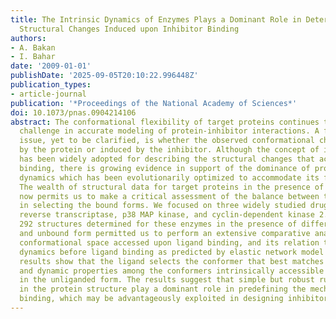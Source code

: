 ```yaml
---
title: The Intrinsic Dynamics of Enzymes Plays a Dominant Role in Determining the
  Structural Changes Induced upon Inhibitor Binding
authors:
- A. Bakan
- I. Bahar
date: '2009-01-01'
publishDate: '2025-09-05T20:10:22.996448Z'
publication_types:
- article-journal
publication: '*Proceedings of the National Academy of Sciences*'
doi: 10.1073/pnas.0904214106
abstract: The conformational flexibility of target proteins continues to be a major
  challenge in accurate modeling of protein-inhibitor interactions. A fundamental
  issue, yet to be clarified, is whether the observed conformational changes are controlled
  by the protein or induced by the inhibitor. Although the concept of induced fit
  has been widely adopted for describing the structural changes that accompany ligand
  binding, there is growing evidence in support of the dominance of proteins' intrinsic
  dynamics which has been evolutionarily optimized to accommodate its functional interactions.
  The wealth of structural data for target proteins in the presence of different ligands
  now permits us to make a critical assessment of the balance between these two effects
  in selecting the bound forms. We focused on three widely studied drug targets, HIV-1
  reverse transcriptase, p38 MAP kinase, and cyclin-dependent kinase 2. A total of
  292 structures determined for these enzymes in the presence of different inhibitors
  and unbound form permitted us to perform an extensive comparative analysis of the
  conformational space accessed upon ligand binding, and its relation to the intrinsic
  dynamics before ligand binding as predicted by elastic network model analysis. Our
  results show that the ligand selects the conformer that best matches its structural
  and dynamic properties among the conformers intrinsically accessible to the protein
  in the unliganded form. The results suggest that simple but robust rules encoded
  in the protein structure play a dominant role in predefining the mechanisms of ligand
  binding, which may be advantageously exploited in designing inhibitors.
---
```

